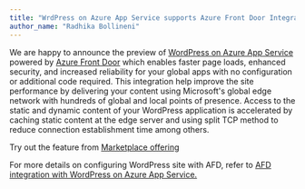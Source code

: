 ```yaml
---
title: "WrdPress on Azure App Service supports Azure Front Door Integration"
author_name: "Radhika Bollineni"
---
```


We are happy to announce the preview of [WordPress on Azure App Service](https://aka.ms/wpafd) powered by [Azure Front Door](https://docs.microsoft.com/azure/frontdoor/front-door-overview) which enables faster page loads, enhanced security, and increased reliability for your global apps with no configuration or additional code required. This integration help improve the site performance by delivering your content using Microsoft's global edge network with hundreds of global and local points of presence. Access to the static and dynamic content of your WordPress application is accelerated by caching static content at the edge server and using split TCP method to reduce connection establishment time among others.

Try out the feature from [Marketplace offering](https://aka.ms/wpafd)

For more details on configuring WordPress site with AFD, refer to [AFD integration with WordPress on Azure App Service.](https://github.com/Azure/wordpress-linux-appservice/blob/main/WordPress/Configuring%20AFD%20with%20your%20WordPress%20site.md)
